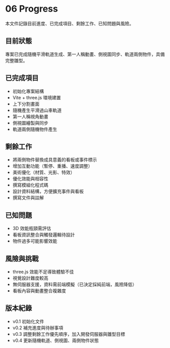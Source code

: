 # 06 Progress

本文件記錄目前進度、已完成項目、剩餘工作、已知問題與風險。

## 目前狀態
專案已完成隨機平滑軌道生成、第一人稱動畫、側視圖同步、軌道兩側物件，具備完整雛型。

## 已完成項目
- 初始化專案結構
- Vite + three.js 環境建置
- 上下分割畫面
- 隨機產生平滑過山車軌道
- 第一人稱視角動畫
- 側視圖繪製與同步
- 軌道兩側隨機物件產生

## 剩餘工作
- 將兩側物件替換成具意義的看板或事件標示
- 增加互動功能（暫停、重播、速度調整）
- 美術優化（材質、光影、特效）
- 優化效能與相容性
- 撰寫模組化程式碼
- 設計資料結構，方便擴充事件與看板
- 撰寫文件與註解

## 已知問題
- 3D 效能瓶頸需評估
- 看板資訊整合與觸發邏輯待設計
- 物件過多可能影響效能

## 風險與挑戰
- three.js 效能不足導致體驗不佳
- 視覺設計難度較高
- 無伺服器支援，資料需前端模擬（已決定採純前端，風險降低）
- 看板內容與動畫整合複雜度

## 版本紀錄
- v0.1 初始化文件
- v0.2 補充進度與待辦事項
- v0.3 調整剩餘工作優先順序，加入開發伺服器與雛型目標
- v0.4 更新隨機軌道、側視圖、兩側物件狀態
